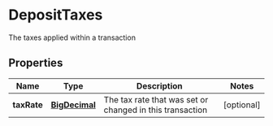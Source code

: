 

# DepositTaxes

The taxes applied within a transaction
## Properties

Name | Type | Description | Notes
------------ | ------------- | ------------- | -------------
**taxRate** | [**BigDecimal**](BigDecimal.md) | The tax rate that was set or changed in this transaction |  [optional]



